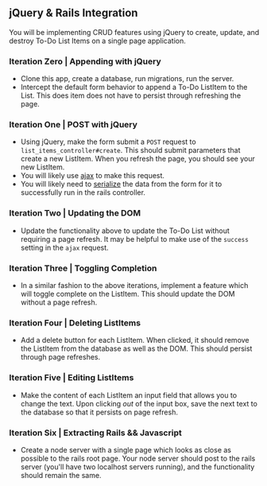 ## jQuery & Rails Integration

You will be implementing CRUD features using jQuery to create, update, and destroy To-Do List Items on a single page application.

### Iteration Zero | Appending with jQuery

-  Clone this app, create a database, run migrations, run the server.
-  Intercept the default form behavior to append a To-Do ListItem to the List. This does item does not have to persist through refreshing the page.

### Iteration One | POST with jQuery

-  Using jQuery, make the form submit a `POST` request to `list_items_controller#create`. This should submit parameters that create a new ListItem. When you refresh the page, you should see your new ListItem.
  -  You will likely use [ajax](http://api.jquery.com/jquery.ajax/) to make this request.
  -  You will likely need to [serialize](https://api.jquery.com/serialize/) the data from the form for it to successfully run in the rails controller.

### Iteration Two | Updating the DOM

-  Update the functionality above to update the To-Do List without requiring a page refresh. It may be helpful to make use of the `success` setting in the `ajax` request.

### Iteration Three | Toggling Completion

-  In a similar fashion to the above iterations, implement a feature which will toggle complete on the ListItem. This should update the DOM without a page refresh.

### Iteration Four | Deleting ListItems

- Add a delete button for each ListItem. When clicked, it should remove the ListItem from the database as well as the DOM. This should persist through page refreshes.

### Iteration Five | Editing ListItems

-  Make the content of each ListItem an input field that allows you to change the text. Upon clicking _out_ of the input box, save the next text to the database so that it persists on page refresh.

### Iteration Six | Extracting Rails && Javascript

-  Create a node server with a single page which looks as close as possible to the rails root page. Your node server should post to the rails server (you'll have two localhost servers running), and the functionality should remain the same.